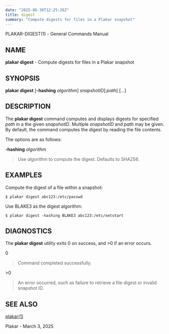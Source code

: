 ```yaml
---
date: "2025-06-30T12:25:26Z"
title: digest
summary: "Compute digests for files in a Plakar snapshot"
---
```

PLAKAR-DIGEST(1) - General Commands Manual

## NAME

**plakar digest** - Compute digests for files in a Plakar snapshot

## SYNOPSIS

**plakar digest**
\[**-hashing**&nbsp;*algorithm*]
*snapshotID*\[:*path*]
\[...]

## DESCRIPTION

The
**plakar digest**
command computes and displays digests for specified
*path*
in a the given
*snapshotID*.
Multiple
*snapshotID*
and
*path*
may be given.
By default, the command computes the digest by reading the file
contents.

The options are as follows:

**-hashing** *algorithm*

> Use
> *algorithm*
> to compute the digest.
> Defaults to SHA256.

## EXAMPLES

Compute the digest of a file within a snapshot:

	$ plakar digest abc123:/etc/passwd

Use BLAKE3 as the digest algorithm:

	$ plakar digest -hashing BLAKE3 abc123:/etc/netstart

## DIAGNOSTICS

The **plakar digest** utility exits&#160;0 on success, and&#160;&gt;0 if an error occurs.

0

> Command completed successfully.

&gt;0

> An error occurred, such as failure to retrieve a file digest or
> invalid snapshot ID.

## SEE ALSO

[plakar(1)](../plakar/)

Plakar - March 3, 2025
